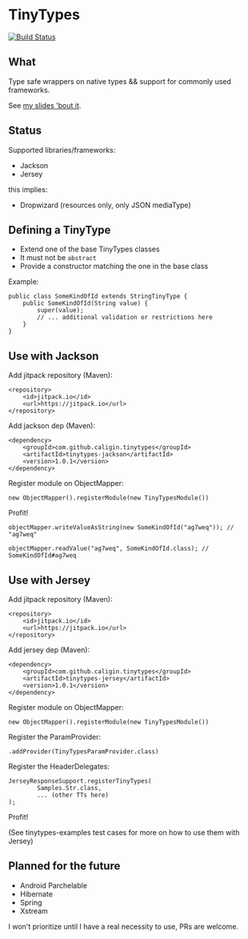 # TinyTypes

[![Build Status](https://travis-ci.org/caligin/tinytypes.svg?branch=master)](https://travis-ci.org/caligin/tinytypes)

## What

Type safe wrappers on native types && support for commonly used frameworks.

See [my slides 'bout it](http://slides.com/caligin/tinytypes#/).

## Status

Supported libraries/frameworks:

- Jackson
- Jersey

this implies:
- Dropwizard (resources only, only JSON mediaType)

## Defining a TinyType

- Extend one of the base TinyTypes classes
- It must not be `abstract`
- Provide a constructor matching the one in the base class

Example:
```
public class SomeKindOfId extends StringTinyType {
    public SomeKindOfId(String value) {
        super(value);
        // ... additional validation or restrictions here
    }
}
```

## Use with Jackson

Add jitpack repository (Maven):
```
<repository>
    <id>jitpack.io</id>
    <url>https://jitpack.io</url>
</repository>
```

Add jackson dep (Maven):
```
<dependency>
    <groupId>com.github.caligin.tinytypes</groupId>
    <artifactId>tinytypes-jackson</artifactId>
    <version>1.0.1</version>
</dependency>
```

Register module on ObjectMapper:
```
new ObjectMapper().registerModule(new TinyTypesModule())
```

Profit!
```
objectMapper.writeValueAsString(new SomeKindOfId("ag7weq")); // "ag7weq"

objectMapper.readValue("ag7weq", SomeKindOfId.class); // SomeKindOfId#ag7weq
```

## Use with Jersey

Add jitpack repository (Maven):
```
<repository>
    <id>jitpack.io</id>
    <url>https://jitpack.io</url>
</repository>
```

Add jersey dep (Maven):
```
<dependency>
    <groupId>com.github.caligin.tinytypes</groupId>
    <artifactId>tinytypes-jersey</artifactId>
    <version>1.0.1</version>
</dependency>
```

Register module on ObjectMapper:
```
new ObjectMapper().registerModule(new TinyTypesModule())
```

Register the ParamProvider:
```
.addProvider(TinyTypesParamProvider.class)
```

Register the HeaderDelegates:
```
JerseyResponseSupport.registerTinyTypes(
        Samples.Str.class,
        ... (other TTs here)
);

```

Profit!

(See tinytypes-examples test cases for more on how to use them with Jersey)

## Planned for the future

- Android Parchelable
- Hibernate
- Spring
- Xstream

I won't prioritize until I have a real necessity to use, PRs are welcome.
